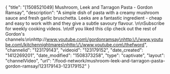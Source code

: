 {
    "title": "[1508521049] Mushroom, Leek and Tarragon Pasta - Gordon Ramsay",
    "description": "A simple dish of pasta with a creamy mushroom sauce and fresh garlic bruschetta. Leeks are a fantastic ingredient - cheap and easy to work with and they give a subtle savoury flavour. \n\nSubscribe for weekly cooking videos. \n\nIf you liked this clip check out the rest of Gordon's channels:\n\nhttp:\/\/www.youtube.com\/gordonramsay\nhttp:\/\/www.youtube.com\/kitchennightmares\nhttp:\/\/www.youtube.com\/thefword",
    "channelid": "123179143",
    "videoid": "123179152",
    "date_created": "1412269201",
    "date_modified": "1508373258",
    "type": "captivate",
    "layout": "channelVideo",
    "url": "\/food-network\/mushroom-leek-and-tarragon-pasta-gordon-ramsay\/123179143-123179152"
}